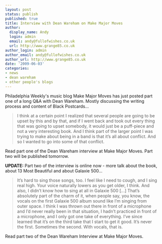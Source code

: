 ```yaml
---
layout: post
status: publish
published: true
title: Interview with Dean Wareham on Make Major Moves
author:
  display_name: Andy
  login: admin
  email: andy@fullofwishes.co.uk
  url: http://www.grange85.co.uk
author_login: admin
author_email: andy@fullofwishes.co.uk
author_url: http://www.grange85.co.uk
date: '2009-06-03'
categories:
- news
- dean wareham
- other people's blogs
---
```

<p>Philadelphia Weekly's music blog Make Major Moves has just posted part one of a long Q&A with Dean Wareham. Mostly discussing the writing process and content of Black Postcards...</p>
<blockquote><p>I think at a certain point I realized that several people are going to be upset by this and by that, and if I went back and took out every thing that was going to upset somebody, it would just be a puff-piece and not a very interesting book. And I think part of the larger point I was trying to make about being in a band is that it’s all about conflict. And so I wanted to go into some of that conflict.</p></blockquote>
<p>Read part one of the Dean Wareham interview at Make Major Moves. Part two will be published tomorrow.</p>
<p><ins datetime="2009-06-04T20:52:52+00:00">
<p><strong>UPDATE:</strong> Part two of the interview is online now - more talk about the book, about 13 Most Beautiful and about Galaxie 500...</p>
<blockquote><p>It’s hard to sing those songs, too. I feel like I need to cough, and I sing real high. Your voice naturally lowers as you get older, I think. And also, I didn’t know how to sing at all in Galaxie 500 [...] That’s absolutely part of the charm of it, when people say, you know, the vocals on the first Galaxie 500 album sound like I’m singing from outer space. I think I was thrown out there in front of a microphone and I’d never really been in that situation, I hadn’t practiced in front of a microphone, and I only got one take of everything. I’ve since learned that it’s on the third take that I start to get it good. It’s never the first. Sometimes the second. With vocals, that is.</p></blockquote>
<p>Read part two of the Dean Wareham Interview at Make Major Moves.</p>
<p></ins></p>

